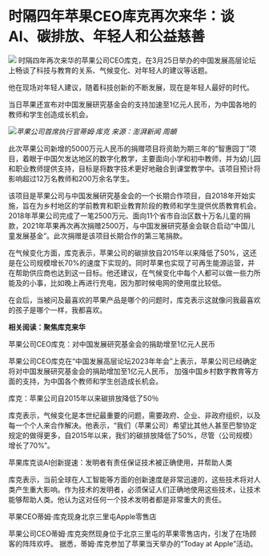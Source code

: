 # 时隔四年苹果CEO库克再次来华：谈AI、碳排放、年轻人和公益慈善

![](https://inews.gtimg.com/news_bt/O05kczcjgbaBszdoZBv9DqD4BbB9dj07saJzAflbf8ZHIAA/1000)
时隔四年再次来华的苹果公司CEO库克，在3月25日举办的中国发展高层论坛上畅谈了科技与教育的关系、气候变化、对年轻人的建议等话题。

他在现场对年轻人建议，随着科技创新的不断发展，现在是年轻人最好的时代。

当日苹果还宣布对中国发展研究基金会的支持加速至1亿元人民币，为中国各地的教师和学生创造成长机会。

![](https://inews.gtimg.com/news_bt/OHuTmdN5vxDFgx_LXN--yx74cB5kfcD7z4eEj5IUxAfe8AA/1000)_苹果公司首席执行官蒂姆·库克 来源：澎湃新闻 周頔_

此次苹果公司新增的5000万元人民币的捐赠项目将资助为期三年的“智惠园丁”项目，着眼于中国欠发达地区的数字化教学，主要面向小学和初中教师，并为幼儿园和职业教师提供支持，目标是将数字技术更好地融合到课堂教学中。该项目预计将影响超过12万名教师和200万余名学生。

该项目是苹果公司与中国发展研究基金会的一个长期合作项目，自2018年开始实施，旨在为乡村地区的学前教育和职业教育阶段的教师和学生提供优质教育机会。
2018年苹果公司完成了一笔2500万元、面向11个省市自治区数十万名儿童的捐款，2021年苹果再次再次捐赠2500万，与中国发展研究基金会联合启动“中国儿童发展基金”。此次捐赠是该项目长期合作的第三笔捐款。

在气候变化方面，库克表示，苹果公司的碳排放自2015年以来降低了50%，这还是在公司规模增长70%的速度下实现的。同时苹果也实现了可再生能源运营，并在帮助供应商也达到这一目标。他还建议，在气候变化中每个人都可以做一些力所能及的小事，比如晚上再进行充电，因为那时候电网的使用度比较低。

在会后，当被问及最喜欢的苹果产品是哪个的问题时，库克表示这就像问我最喜欢的孩子是哪个一样，我都喜欢。

**相关阅读：聚焦库克来华**

苹果公司CEO库克：对中国发展研究基金会的捐助增至1亿元人民币

苹果公司CEO库克在“中国发展高层论坛2023年年会”上表示，苹果公司已经确定将对中国发展研究基金会的捐助增加至1亿元人民币，
加强中国乡村数字教育等方面的支持，为中国各个教师和学生创造成长机会。

库克：苹果公司自2015年以来碳排放降低了50％

库克表示，气候变化是本世纪最重要的问题，需要政府、企业、非政府组织，以及每一个个人来合作解决。他表示，“我们（苹果公司）希望比其他人甚至巴黎协定规定的做得更多，自2015年以来，我们的碳排放降低了50%，尽管（公司规模）增长了70%”。

苹果库克谈AI创新提速：发明者有责任保证技术被正确使用，并帮助人类

库克表示，当前全球在人工智能等方面的创新速度是非常迅速的，这些技术将对人类产生重大影响。作为技术的发明者，必须保证人们正确地使用这些技术，让技术能够帮助人类。他认为这对任何一个技术发明者都是非常重大的责任。

苹果CEO蒂姆·库克现身北京三里屯Apple零售店

苹果公司CEO蒂姆·库克突然现身位于北京三里屯的苹果零售店内，引发了在场顾客的阵阵欢呼。 据悉，蒂姆·库克参加了苹果当天举办的“Today at
Apple”活动。

